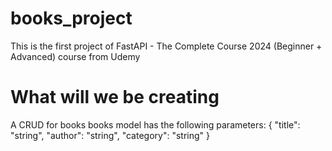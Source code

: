 # books_project
 This is the first project of FastAPI - The Complete Course 2024 (Beginner + Advanced) course from Udemy

# What will we be creating
A CRUD for books
books model has the following parameters:
{
    "title": "string",
    "author": "string",
    "category": "string"
} 
